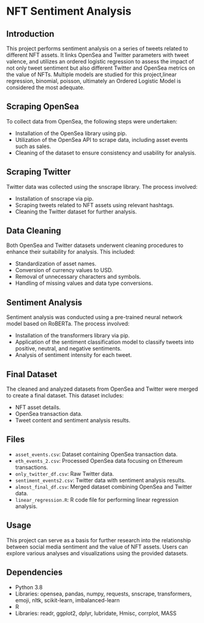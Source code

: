 # NFT Sentiment Analysis

## Introduction

This project performs sentiment analysis on a series of tweets related to different NFT assets. It links OpenSea and Twitter parameters with tweet valence, and utilizes an ordered logistic regression to assess the impact of not only tweet sentiment but also different Twitter and OpenSea metrics on the value of NFTs. Multiple models are studied for this project,linear regression, binomial, poisson, ultimately an Ordered Logistic Model is considered the most adequate. 

## Scraping OpenSea

To collect data from OpenSea, the following steps were undertaken:

- Installation of the OpenSea library using pip.
- Utilization of the OpenSea API to scrape data, including asset events such as sales.
- Cleaning of the dataset to ensure consistency and usability for analysis.

## Scraping Twitter

Twitter data was collected using the snscrape library. The process involved:

- Installation of snscrape via pip.
- Scraping tweets related to NFT assets using relevant hashtags.
- Cleaning the Twitter dataset for further analysis.

## Data Cleaning

Both OpenSea and Twitter datasets underwent cleaning procedures to enhance their suitability for analysis. This included:

- Standardization of asset names.
- Conversion of currency values to USD.
- Removal of unnecessary characters and symbols.
- Handling of missing values and data type conversions.

## Sentiment Analysis

Sentiment analysis was conducted using a pre-trained neural network model based on RoBERTa. The process involved:

- Installation of the transformers library via pip.
- Application of the sentiment classification model to classify tweets into positive, neutral, and negative sentiments.
- Analysis of sentiment intensity for each tweet.

## Final Dataset

The cleaned and analyzed datasets from OpenSea and Twitter were merged to create a final dataset. This dataset includes:

- NFT asset details.
- OpenSea transaction data.
- Tweet content and sentiment analysis results.

## Files

- `asset_events.csv`: Dataset containing OpenSea transaction data.
- `eth_events_2.csv`: Processed OpenSea data focusing on Ethereum transactions.
- `only_twitter_df.csv`: Raw Twitter data.
- `sentiment_events2.csv`: Twitter data with sentiment analysis results.
- `almost_final_df.csv`: Merged dataset combining OpenSea and Twitter data.
- `linear_regression.R`: R code file for performing linear regression analysis.

## Usage

This project can serve as a basis for further research into the relationship between social media sentiment and the value of NFT assets. Users can explore various analyses and visualizations using the provided datasets.

## Dependencies

- Python 3.8
- Libraries: opensea, pandas, numpy, requests, snscrape, transformers, emoji, nltk, scikit-learn, imbalanced-learn
- R
- Libraries: readr, ggplot2, dplyr, lubridate, Hmisc, corrplot, MASS


